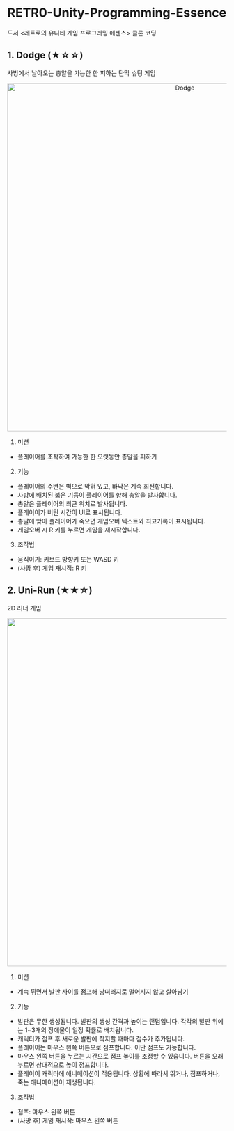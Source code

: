 # RETR0-Unity-Programming-Essence

도서 <레트로의 유니티 게임 프로그래밍 에센스> 클론 코딩

## 1. Dodge (★☆☆)
사방에서 날아오는 총알을 가능한 한 피하는 탄막 슈팅 게임

<center>
<img width="800" alt="Dodge" src="https://user-images.githubusercontent.com/77961304/155693676-e52e2e7b-5c34-48aa-b3f6-9452d9b22e36.png">
</center>

1. 미션
- 플레이어를 조작하여 가능한 한 오랫동안 총알을 피하기

2. 기능
- 플레이어의 주변은 벽으로 막혀 있고, 바닥은 계속 회전합니다. 
- 사방에 배치된 붉은 기둥이 플레이어를 향해 총알을 발사합니다.
- 총알은 플레이어의 최근 위치로 발사됩니다.
- 플레이어가 버틴 시간이 UI로 표시됩니다.
- 총알에 맞아 플레이어가 죽으면 게임오버 텍스트와 최고기록이 표시됩니다.
- 게임오버 시 R 키를 누르면 게임을 재시작합니다.

3. 조작법
- 움직이기: 키보드 방향키 또는 WASD 키
- (사망 후) 게임 재시작: R 키

## 2. Uni-Run (★★☆)
2D 러너 게임

<center>
<img width="800" src="https://user-images.githubusercontent.com/77961304/155694218-6e541a7f-7300-423a-b824-daabb27a02bf.png">
</center>

1. 미션
- 계속 뛰면서 발판 사이를 점프해 낭떠러지로 떨어지지 않고 살아남기

2. 기능
- 발판은 무한 생성됩니다. 발판의 생성 간격과 높이는 랜덤입니다. 각각의 발판 위에는 1~3개의 장애물이 일정 확률로 배치됩니다.
- 캐릭터가 점프 후 새로운 발판에 착지할 때마다 점수가 추가됩니다.
- 플레이어는 마우스 왼쪽 버튼으로 점프합니다. 이단 점프도 가능합니다.
- 마우스 왼쪽 버튼을 누르는 시간으로 점프 높이를 조정할 수 있습니다. 버튼을 오래 누르면 상대적으로 높이 점프합니다.
- 플레이어 캐릭터에 애니메이션이 적용됩니다. 상황에 따라서 뛰거나, 점프하거나, 죽는 애니메이션이 재생됩니다.

3. 조작법
- 점프: 마우스 왼쪽 버튼
- (사망 후) 게임 재시작: 마우스 왼쪽 버튼
